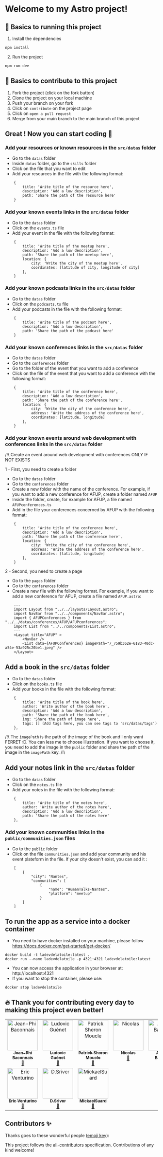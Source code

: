 # Welcome to my Astro project!

## 🚀 Basics to running this project

1. Install the dependencies

```sh
npm install
```

2. Run the project

```sh
npm run dev
```

## 🧠 Basics to contribute to this project

1. Fork the project (click on the fork button)
2. Clone the project on your local machine
3. Push your branch on your fork
4. Click on `contribute` on the project page
5. Click on `open a pull request`
6. Merge from your main branch to the main branch of this project

## Great ! Now you can start coding 🎉

### Add your resources or known resources in the `src/datas` folder

- Go to the `datas` folder
- Inside `datas` folder, go to the `skills` folder
- Click on the file that you want to edit
- Add your resources in the file with the following format:

```
    {
        title: 'Write title of the resource here',
        description: 'Add a low description',
        path: 'Share the path of the resource here'
    }
```

### Add your known **events** links in the `src/datas` folder

- Go to the `datas` folder
- Click on the `events.ts` file
- Add your event in the file with the following format:

```
    {
        title: 'Write title of the meetup here',
        description: 'Add a low description',
        path: 'Share the path of the meetup here',
        location: {
            city: 'Write the city of the meetup here',
            coordinates: [latitude of city, longitude of city]
        },
    }
```

### Add your known **podcasts** links in the `src/datas` folder

- Go to the `datas` folder
- Click on the `podcasts.ts` file
- Add your podcasts in the file with the following format:

```
    {
        title: 'Write title of the podcast here',
        description: 'Add a low description',
        path: 'Share the path of the podcast here'
    }
```

### Add your known **conferences** links in the `src/datas` folder

- Go to the `datas` folder
- Go to the `conferences` folder
- Go to the folder of the event that you want to add a conference
- Click on the file of the event that you want to add a conference with the following format:

```
    {
        title: 'Write title of the conference here',
        description: 'Add a low description',
        path: 'Share the path of the conference here',
        location: {
            city: 'Write the city of the conference here',
            address: 'Write the address of the conference here',
            coordinates: [latitude, longitude]
        },
    }
```

### Add your known **events around web development with conferences** links in the `src/datas` folder

/!\ Create an event around web development with conferences ONLY IF NOT EXISTS

1 - First, you need to create a folder

- Go to the `datas` folder
- Go to the `conferences` folder
- Create a new folder with the name of the conference. For example, if you want to add a new conference for AFUP, create a folder named `AFUP`
- Inside the folder, create, for example for AFUP, a file named `AFUPconferences.ts`
- Add in the file your conferences concerned by AFUP with the following format:

```
    {
        title: 'Write title of the conference here',
        description: 'Add a low description',
        path: 'Share the path of the conference here',
        location: {
            city: 'Write the city of the conference here',
            address: 'Write the address of the conference here',
            coordinates: [latitude, longitude]
        },
    }
```

2 - Second, you need to create a page

- Go to the `pages` folder
- Go to the `conferences` folder
- Create a new file with the following format. For example, if you want to add a new conference for AFUP, create a file named `AFUP.astro`:

```
    ---
    import Layout from "../../layouts/Layout.astro";
    import NavBar from "../../components/NavBar.astro";
    import { AFUPConferences } from "../../datas/conferences/AFUP/AFUPconferences";
    import List from "../../components/List.astro";
    ---
    <Layout title="AFUP" >
        <NavBar />
        <List data={AFUPConferences} imagePath="/_759b362e-6183-40dc-a54e-53a925c20be1.jpeg" />
    </Layout>
```

## Add a book in the `src/datas` folder

- Go to the `datas` folder
- Click on the `books.ts` file
- Add your books in the file with the following format:

```
    {
        title: 'Write title of the book here',
        author: 'Write author of the book here',
        description: 'Add a low description',
        path: 'Share the path of the book here',
        img: 'Share the path of image here',
        tags: [] (Add tags here, you can see tags to 'src/datas/tags')
    },
```

/!\ The `imagePath` is the path of the image of the book and I only want FERRET :D. You can less me to choose illustration. If you want to choose it, you need to add the image in the `public` folder and share the path of the image in the `imagePath` key. /!\

## Add your notes link in the `src/datas` folder

- Go to the `datas` folder
- Click on the `notes.ts` file
- Add your notes in the file with the following format:

```
    {
        title: 'Write title of the notes here',
        author: 'Write author of the notes here',
        description: 'Add a low description',
        path: 'Share the path of the notes here'
    },
```

### Add your known **communities** links in the `public/communities.json` files

- Go to the `public` folder
- Click on the file `communities.json` and add your community and his event plateform in the file. If your city doesn't exist, you can add it :

```
    [
        {
            "city": "Nantes",
            "communities": [
                {
                    "name": "HumanTalks-Nantes",
                    "platform": "meetup"
                }
        }
    ]
```

## To run the app as a service into a docker container

- You need to have docker installed on your machine, please follow https://docs.docker.com/get-started/get-docker/

```
docker build -t ladevdelatoile:latest .
docker run --name ladevdelatoile -p 4321:4321 ladevdelatoile:latest
```

- You can now access the application in your browser at: http://localhost:4321
- If you want to stop the container, please use:

```
docker stop ladevdelatoile
```

## 🔥 Thank you for contributing every day to making this project even better!

<!-- ALL-CONTRIBUTORS-LIST:START - Do not remove or modify this section -->
<!-- prettier-ignore-start -->
<!-- markdownlint-disable -->
<table>
  <tbody>
    <tr>
      <td align="center" valign="top" width="14.28%"><a href="https://jeanphi-baconnais.gitlab.io/"><img src="https://avatars.githubusercontent.com/u/32639372?v=4?s=100" width="100px;" alt="Jean-Phi Baconnais"/><br /><sub><b>Jean-Phi Baconnais</b></sub></a><br /><a href="https://github.com/AlineAl/LaDevdelaToileV3/commits?author=jeanphi-baconnais" title="Documentation">📖</a></td>
      <td align="center" valign="top" width="14.28%"><a href="http://laraveljutsu.net"><img src="https://avatars.githubusercontent.com/u/36139526?v=4?s=100" width="100px;" alt="Ludovic Guénet"/><br /><sub><b>Ludovic Guénet</b></sub></a><br /><a href="https://github.com/AlineAl/LaDevdelaToileV3/commits?author=ludoguenet" title="Documentation">📖</a></td>
      <td align="center" valign="top" width="14.28%"><a href="https://www.mouclepatrick.com"><img src="https://avatars.githubusercontent.com/u/20593460?v=4?s=100" width="100px;" alt=" Patrick Sheron Moucle"/><br /><sub><b> Patrick Sheron Moucle</b></sub></a><br /><a href="https://github.com/AlineAl/LaDevdelaToileV3/commits?author=shelbon" title="Documentation">📖</a></td>
      <td align="center" valign="top" width="14.28%"><a href="https://github.com/frontcodelover"><img src="https://avatars.githubusercontent.com/u/98742791?v=4?s=100" width="100px;" alt="Nicolas"/><br /><sub><b>Nicolas</b></sub></a><br /><a href="https://github.com/AlineAl/LaDevdelaToileV3/commits?author=frontcodelover" title="Documentation">📖</a></td>
      <td align="center" valign="top" width="14.28%"><a href="http://arnaudban.me"><img src="https://avatars.githubusercontent.com/u/1626370?v=4?s=100" width="100px;" alt="Arnaud Banvillet"/><br /><sub><b>Arnaud Banvillet</b></sub></a><br /><a href="https://github.com/AlineAl/LaDevdelaToileV3/commits?author=ArnaudBan" title="Documentation">📖</a></td>
      <td align="center" valign="top" width="14.28%"><a href="https://github.com/hectormarchand"><img src="https://avatars.githubusercontent.com/u/105730133?v=4?s=100" width="100px;" alt="Hector Marchand"/><br /><sub><b>Hector Marchand</b></sub></a><br /><a href="https://github.com/AlineAl/LaDevdelaToileV3/commits?author=hectormarchand" title="Documentation">📖</a></td>
      <td align="center" valign="top" width="14.28%"><a href="https://github.com/glavirotte"><img src="https://avatars.githubusercontent.com/u/49607050?v=4?s=100" width="100px;" alt="gLavirotte"/><br /><sub><b>gLavirotte</b></sub></a><br /><a href="https://github.com/AlineAl/LaDevdelaToileV3/commits?author=glavirotte" title="Documentation">📖</a></td>
    </tr>
    <tr>
      <td align="center" valign="top" width="14.28%"><a href="https://venturino.site"><img src="https://avatars.githubusercontent.com/u/34771970?v=4?s=100" width="100px;" alt="Eric Venturino"/><br /><sub><b>Eric Venturino</b></sub></a><br /><a href="https://github.com/AlineAl/LaDevdelaToileV3/commits?author=ventustyl" title="Documentation">📖</a></td>
      <td align="center" valign="top" width="14.28%"><a href="https://github.com/D-Sriver"><img src="https://avatars.githubusercontent.com/u/112690493?v=4?s=100" width="100px;" alt="D.Sriver"/><br /><sub><b>D.Sriver</b></sub></a><br /><a href="https://github.com/AlineAl/LaDevdelaToileV3/commits?author=D-Sriver" title="Documentation">📖</a></td>
      <td align="center" valign="top" width="14.28%"><a href="https://github.com/MickaelSuard"><img src="https://avatars.githubusercontent.com/u/87171726?v=4?s=100" width="100px;" alt="MickaelSuard"/><br /><sub><b>MickaelSuard</b></sub></a><br /><a href="https://github.com/AlineAl/LaDevdelaToileV3/commits?author=MickaelSuard" title="Documentation">📖</a></td>
    </tr>
  </tbody>
</table>

<!-- markdownlint-restore -->
<!-- prettier-ignore-end -->

<!-- ALL-CONTRIBUTORS-LIST:END -->

## Contributors ✨

Thanks goes to these wonderful people ([emoji key](https://allcontributors.org/docs/en/emoji-key)):

<!-- ALL-CONTRIBUTORS-LIST:START - Do not remove or modify this section -->
<!-- prettier-ignore-start -->
<!-- markdownlint-disable -->
<!-- markdownlint-restore -->
<!-- prettier-ignore-end -->
<!-- ALL-CONTRIBUTORS-LIST:END -->

This project follows the [all-contributors](https://github.com/all-contributors/all-contributors) specification. Contributions of any kind welcome!
